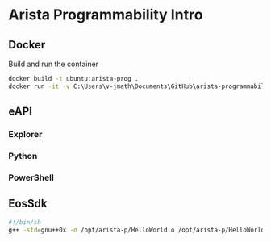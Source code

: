 Arista Programmability Intro
============================

Docker
------

Build and run the container
```bash
docker build -t ubuntu:arista-prog .
docker run -it -v C:\Users\v-jmath\Documents\GitHub\arista-programmability-intro:/opt/arista-p ubuntu:arista-prog
```

eAPI
----

### Explorer


### Python


### PowerShell

EosSdk
------


```bash
#!/bin/sh
g++ -std=gnu++0x -o /opt/arista-p/HelloWorld.o /opt/arista-p/HelloWorld.cpp -leos
```
